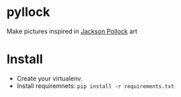 pyllock
=======

Make pictures inspired in [Jackson Pollock](http://en.wikipedia.org/wiki/Jackson_PollocK) art

# Install

- Create your virtualenv.
- Install requiremnets: `pip install -r requirements.txt`
